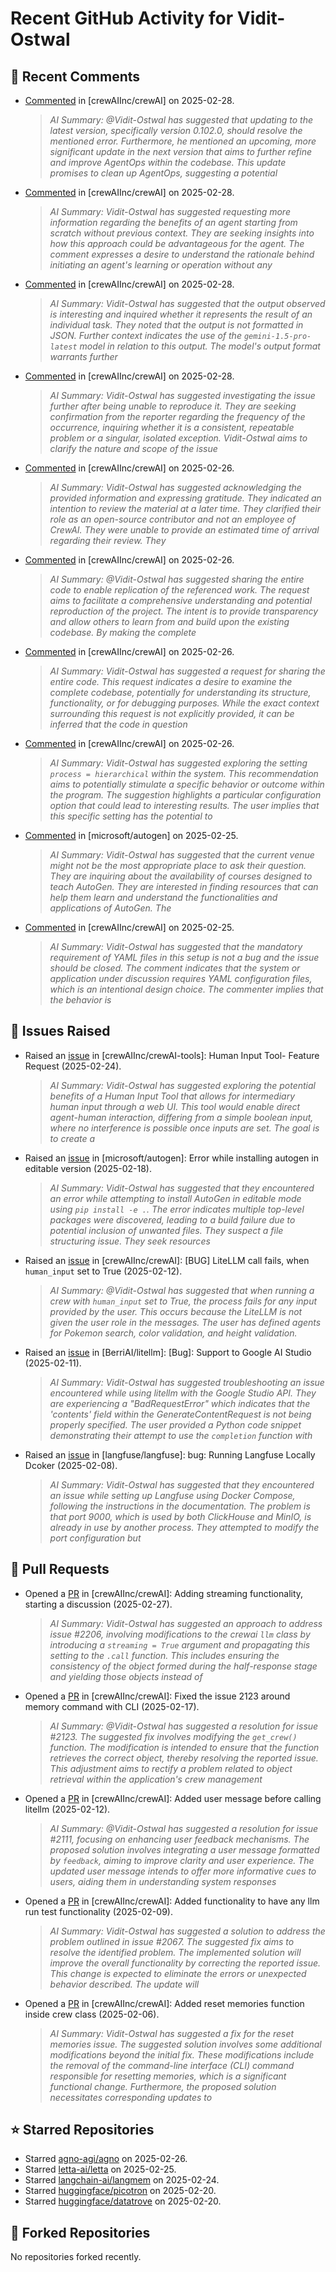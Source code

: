 # Recent GitHub Activity for Vidit-Ostwal

## 💬 Recent Comments
- [Commented](https://github.com/crewAIInc/crewAI/issues/2102#issuecomment-2689849315) in [crewAIInc/crewAI] on 2025-02-28.
  > *AI Summary: @Vidit-Ostwal has suggested that updating to the latest version, specifically version 0.102.0, should resolve the mentioned error. Furthermore, he mentioned an upcoming, more significant update in the next version that aims to further refine and improve AgentOps within the codebase. This update promises to clean up AgentOps, suggesting a potential*
- [Commented](https://github.com/crewAIInc/crewAI/issues/2183#issuecomment-2689779285) in [crewAIInc/crewAI] on 2025-02-28.
  > *AI Summary: Vidit-Ostwal has suggested requesting more information regarding the benefits of an agent starting from scratch without previous context. They are seeking insights into how this approach could be advantageous for the agent. The comment expresses a desire to understand the rationale behind initiating an agent's learning or operation without any*
- [Commented](https://github.com/crewAIInc/crewAI/issues/2241#issuecomment-2689769823) in [crewAIInc/crewAI] on 2025-02-28.
  > *AI Summary: Vidit-Ostwal has suggested that the output observed is interesting and inquired whether it represents the result of an individual task. They noted that the output is not formatted in JSON. Further context indicates the use of the `gemini-1.5-pro-latest` model in relation to this output. The model's output format warrants further*
- [Commented](https://github.com/crewAIInc/crewAI/issues/2241#issuecomment-2689755287) in [crewAIInc/crewAI] on 2025-02-28.
  > *AI Summary: Vidit-Ostwal has suggested investigating the issue further after being unable to reproduce it. They are seeking confirmation from the reporter regarding the frequency of the occurrence, inquiring whether it is a consistent, repeatable problem or a singular, isolated exception. Vidit-Ostwal aims to clarify the nature and scope of the issue*
- [Commented](https://github.com/crewAIInc/crewAI/issues/2206#issuecomment-2684694334) in [crewAIInc/crewAI] on 2025-02-26.
  > *AI Summary: Vidit-Ostwal has suggested acknowledging the provided information and expressing gratitude. They indicated an intention to review the material at a later time. They clarified their role as an open-source contributor and not an employee of CrewAI. They were unable to provide an estimated time of arrival regarding their review. They*
- [Commented](https://github.com/crewAIInc/crewAI/issues/2234#issuecomment-2684500065) in [crewAIInc/crewAI] on 2025-02-26.
  > *AI Summary: @Vidit-Ostwal has suggested sharing the entire code to enable replication of the referenced work. The request aims to facilitate a comprehensive understanding and potential reproduction of the project. The intent is to provide transparency and allow others to learn from and build upon the existing codebase. By making the complete*
- [Commented](https://github.com/crewAIInc/crewAI/issues/2237#issuecomment-2684497611) in [crewAIInc/crewAI] on 2025-02-26.
  > *AI Summary: Vidit-Ostwal has suggested a request for sharing the entire code. This request indicates a desire to examine the complete codebase, potentially for understanding its structure, functionality, or for debugging purposes. While the exact context surrounding this request is not explicitly provided, it can be inferred that the code in question*
- [Commented](https://github.com/crewAIInc/crewAI/issues/2236#issuecomment-2684494428) in [crewAIInc/crewAI] on 2025-02-26.
  > *AI Summary: Vidit-Ostwal has suggested exploring the setting `process = hierarchical` within the system. This recommendation aims to potentially stimulate a specific behavior or outcome within the program. The suggestion highlights a particular configuration option that could lead to interesting results. The user implies that this specific setting has the potential to*
- [Commented](https://github.com/microsoft/autogen/issues/5706#issuecomment-2682812930) in [microsoft/autogen] on 2025-02-25.
  > *AI Summary: Vidit-Ostwal has suggested that the current venue might not be the most appropriate place to ask their question. They are inquiring about the availability of courses designed to teach AutoGen. They are interested in finding resources that can help them learn and understand the functionalities and applications of AutoGen. The*
- [Commented](https://github.com/crewAIInc/crewAI/issues/2219#issuecomment-2682725147) in [crewAIInc/crewAI] on 2025-02-25.
  > *AI Summary: Vidit-Ostwal has suggested that the mandatory requirement of YAML files in this setup is not a bug and the issue should be closed. The comment indicates that the system or application under discussion requires YAML configuration files, which is an intentional design choice. The commenter implies that the behavior is*

## 🐛 Issues Raised
- Raised an [issue](https://github.com/crewAIInc/crewAI-tools/issues/223) in [crewAIInc/crewAI-tools]: Human Input Tool- Feature Request (2025-02-24).
  > *AI Summary: Vidit-Ostwal has suggested exploring the potential benefits of a Human Input Tool that allows for intermediary human input through a web UI. This tool would enable direct agent-human interaction, differing from a simple boolean input, where no interference is possible once inputs are set. The goal is to create a*
- Raised an [issue](https://github.com/microsoft/autogen/issues/5591) in [microsoft/autogen]: Error while installing autogen in editable version (2025-02-18).
  > *AI Summary: Vidit-Ostwal has suggested that they encountered an error while attempting to install AutoGen in editable mode using `pip install -e .`. The error indicates multiple top-level packages were discovered, leading to a build failure due to potential inclusion of unwanted files. They suspect a file structuring issue. They seek resources*
- Raised an [issue](https://github.com/crewAIInc/crewAI/issues/2111) in [crewAIInc/crewAI]: [BUG] LiteLLM call fails, when `human_input` set to True (2025-02-12).
  > *AI Summary: @Vidit-Ostwal has suggested that when running a crew with `human_input` set to True, the process fails for any input provided by the user. This occurs because the LiteLLM is not given the user role in the messages. The user has defined agents for Pokemon search, color validation, and height validation.*
- Raised an [issue](https://github.com/BerriAI/litellm/issues/8467) in [BerriAI/litellm]: [Bug]: Support to Google AI Studio (2025-02-11).
  > *AI Summary: Vidit-Ostwal has suggested troubleshooting an issue encountered while using litellm with the Google Studio API. They are experiencing a "BadRequestError" which indicates that the 'contents' field within the GenerateContentRequest is not being properly specified. The user provided a Python code snippet demonstrating their attempt to use the `completion` function with*
- Raised an [issue](https://github.com/langfuse/langfuse/issues/5432) in [langfuse/langfuse]: bug: Running Langfuse Locally Dcoker (2025-02-08).
  > *AI Summary: Vidit-Ostwal has suggested that they encountered an issue while setting up Langfuse using Docker Compose, following the instructions in the documentation. The problem is that port 9000, which is used by both ClickHouse and MinIO, is already in use by another process. They attempted to modify the port configuration but*

## 🚀 Pull Requests
- Opened a [PR](https://github.com/crewAIInc/crewAI/pull/2247) in [crewAIInc/crewAI]: Adding streaming functionality, starting a discussion (2025-02-27).
  > *AI Summary: Vidit-Ostwal has suggested an approach to address issue #2206, involving modifications to the crewai `llm` class by introducing a `streaming = True` argument and propagating this setting to the `.call` function. This includes ensuring the consistency of the object formed during the half-response stage and yielding those objects instead of*
- Opened a [PR](https://github.com/crewAIInc/crewAI/pull/2155) in [crewAIInc/crewAI]: Fixed the issue 2123 around memory command with CLI (2025-02-17).
  > *AI Summary: @Vidit-Ostwal has suggested a resolution for issue #2123. The suggested fix involves modifying the `get_crew()` function. The modification is intended to ensure that the function retrieves the correct object, thereby resolving the reported issue. This adjustment aims to rectify a problem related to object retrieval within the application's crew management*
- Opened a [PR](https://github.com/crewAIInc/crewAI/pull/2112) in [crewAIInc/crewAI]: Added user message before calling litellm (2025-02-12).
  > *AI Summary: @Vidit-Ostwal has suggested a resolution for issue #2111, focusing on enhancing user feedback mechanisms. The proposed solution involves integrating a user message formatted by `feedback`, aiming to improve clarity and user experience. The updated user message intends to offer more informative cues to users, aiding them in understanding system responses*
- Opened a [PR](https://github.com/crewAIInc/crewAI/pull/2071) in [crewAIInc/crewAI]: Added functionality to have any llm run test functionality (2025-02-09).
  > *AI Summary: Vidit-Ostwal has suggested a solution to address the problem outlined in issue #2067. The suggested fix aims to resolve the identified problem. The implemented solution will improve the overall functionality by correcting the reported issue. This change is expected to eliminate the errors or unexpected behavior described. The update will*
- Opened a [PR](https://github.com/crewAIInc/crewAI/pull/2047) in [crewAIInc/crewAI]: Added reset memories function inside crew class (2025-02-06).
  > *AI Summary: Vidit-Ostwal has suggested a fix for the reset memories issue. The suggested solution involves some additional modifications beyond the initial fix. These modifications include the removal of the command-line interface (CLI) command responsible for resetting memories, which is a significant functional change. Furthermore, the proposed solution necessitates corresponding updates to*

## ⭐ Starred Repositories
- Starred [agno-agi/agno](https://github.com/agno-agi/agno) on 2025-02-26.
- Starred [letta-ai/letta](https://github.com/letta-ai/letta) on 2025-02-25.
- Starred [langchain-ai/langmem](https://github.com/langchain-ai/langmem) on 2025-02-24.
- Starred [huggingface/picotron](https://github.com/huggingface/picotron) on 2025-02-20.
- Starred [huggingface/datatrove](https://github.com/huggingface/datatrove) on 2025-02-20.

## 🍴 Forked Repositories
No repositories forked recently.
